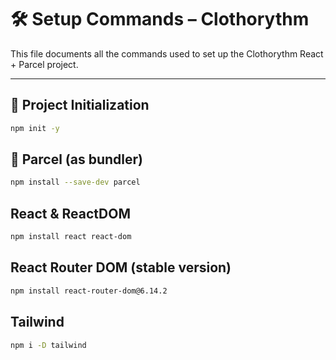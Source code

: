 # 🛠️ Setup Commands – Clothorythm

This file documents all the commands used to set up the Clothorythm React + Parcel project.

---

## 🔰 Project Initialization

```bash
npm init -y
```

## 🔰 Parcel (as bundler)

```bash
npm install --save-dev parcel
```

## React & ReactDOM

```bash
npm install react react-dom
```

## React Router DOM (stable version)
```bash
npm install react-router-dom@6.14.2
```

## Tailwind 
```bash
npm i -D tailwind
```

    
